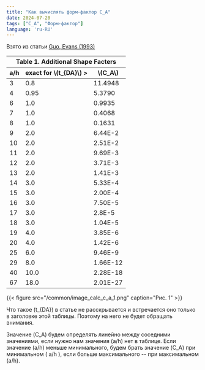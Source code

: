 ```yaml
---
title: "Как вычислять форм-фактор C_A"
date: 2024-07-20
tags: ["C_A", "Форм-фактор"]
language: 'ru-RU'
---
```


Взято из статьи <a href ="/mshfhw/analytic_formulas/compressible/guo_1993">Guo, Evans (1993)</a>

<table>
    <thead>
        <tr>
            <th colspan="3">Table 1. Additional Shape Facters</th>
        </tr>
        <tr>
            <th>a/h</th>
            <th>exact for \(t_{DA}\) > </th>
            <th>\(C_A\)</th>
        </tr>
    </thead>
    <tbody>
        <tr><td>3</td><td>0.8</td><td>11.4948</td></tr>
        <tr><td>4</td><td>0.95</td><td>5.3790</td></tr>
        <tr><td>6</td><td>1.0</td><td>0.9935</td></tr>
        <tr><td>7</td><td>1.0</td><td>0.4068</td></tr>
        <tr><td>8</td><td>1.0</td><td>0.1631</td></tr>
        <tr><td>9</td><td>2.0</td><td>6.44E-2</td></tr>
        <tr><td>10</td><td>2.0</td><td>2.51E-2</td></tr>
        <tr><td>11</td><td>2.0</td><td>9.69E-3</td></tr>
        <tr><td>12</td><td>2.0</td><td>3.71E-3</td></tr>
        <tr><td>13</td><td>2.0</td><td>1.41E-3</td></tr>
        <tr><td>14</td><td>3.0</td><td>5.33E-4</td></tr>
        <tr><td>15</td><td>3.0</td><td>2.00E-4</td></tr>
        <tr><td>16</td><td>3.0</td><td>7.50E-5</td></tr>
        <tr><td>17</td><td>3.0</td><td>2.8E-5</td></tr>
        <tr><td>18</td><td>3.0</td><td>1.04E-5</td></tr>
        <tr><td>19</td><td>4.0</td><td>3.85E-6</td></tr>
        <tr><td>20</td><td>4.0</td><td>1.42E-6</td></tr>
        <tr><td>25</td><td>6.0</td><td>9.46E-9</td></tr>
        <tr><td>29</td><td>8.0</td><td>1.66E-12</td></tr>
        <tr><td>40</td><td>10.0</td><td>2.28E-18</td></tr>
        <tr><td>67</td><td>18.0</td><td>2.01E-27</td></tr>
    </tbody>
</table>

{{< figure src="/common/image_calc_c_a_1.png" caption="Рис. 1" >}}


Что такое \(t_{DA}\) в статье не расскрывается и встречается оно только в заголовке этой таблицы. 
Поэтому на него не будет обращать внимания. 

Значение \(C_A\) будем определять линейно между соседними значениями, если нужно нам значения \(a/h\) нет в таблице. 
Если значение \(a/h\) меньше минимального, будем брать значение \(C_A\) при минимальном \( a/h \), если больше максимального -- при максимальном \(a/h\).